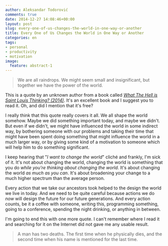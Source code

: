 ```yaml
---
author: Aleksandar Todorović
comments: true
date: 2014-12-27 14:08:46+00:00
layout: post
slug: every-one-of-us-changes-the-world-in-one-way-or-another
title: Every One of Us Changes the World in One Way or Another
categories: en
tags:
- personal
- productivity
- motivation
image:
  feature: abstract-1
---
```


<blockquote>We are all raindrops. We might seem small and insignificant, but together we have the power of the world.</blockquote>


This is a quote by an unknown author from a book called _[What The Hell is Saint Louis Thinking? (2014)](http://stlcurator.com/henry-goldkamp-what-the-hell-stl/)_. It's an excellent book and I suggest you to read it. Oh, and did I mention that it's free?

I really think that this quote really covers it all. We all shape the world somehow. Maybe we did something important today, and maybe we didn't. But even if we didn't, we might have influenced the world in some indirect way, by bothering someone with our problems and taking their time that might have been spent doing something that might influence the world in a much larger way, or by giving some kind of a motivation to someone which will help him to do something significant.

I keep hearing that "_I want to change the world_" cliché and frankly, I'm sick of it. It's not about changing the world, changing the world is something that you do _while you're thinking about changing the world_. It's about changing the world _as much as you can_. It's about broadening your change to a much higher spectrum than the average person.

Every action that we take our ancestors took helped to the design the world we live in today. And we need to be quite careful because actions we do _now_ will design the future for our future generations. And every action counts, be it a coffee with someone, writing this, programming something, going to a conference, spending the night drinking, or anything in between.

I'm going to end this with one more quote. I can't remember where I read it and searching for it on the Internet did not gave me any usable result.


<blockquote>A man has two deaths. The first time when he physically dies, and the second time when his name is mentioned for the last time.</blockquote>
